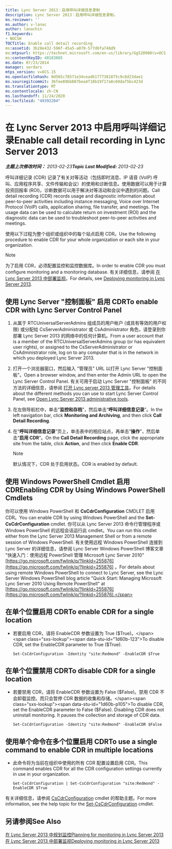 ```yaml
---
title: Lync Server 2013：启用呼叫详细信息录制
description: Lync Server 2013：启用呼叫详细信息录制。
ms.reviewer: ''
ms.author: v-lanac
author: lanachin
f1.keywords:
- NOCSH
TOCTitle: Enable call detail recording
ms:assetid: 3b28e432-596f-45a5-a070-577d6fa748d9
ms:mtpsurl: https://technet.microsoft.com/en-us/library/Gg520980(v=OCS.15)
ms:contentKeyID: 48183865
ms.date: 07/23/2014
manager: serdars
mtps_version: v=OCS.15
ms.openlocfilehash: 8d565c78571e34cead61777381875c9c8d23dae1
ms.sourcegitcommit: 36fee89bb887bea4f18b19f17a8c69daf5bc423d
ms.translationtype: MT
ms.contentlocale: zh-CN
ms.lasthandoff: 11/24/2020
ms.locfileid: "49392204"
---
```

# <a name="enable-call-detail-recording-in-lync-server-2013"></a><span data-ttu-id="1d60b-103">在 Lync Server 2013 中启用呼叫详细记录</span><span class="sxs-lookup"><span data-stu-id="1d60b-103">Enable call detail recording in Lync Server 2013</span></span>

<div data-xmlns="http://www.w3.org/1999/xhtml">

<div class="topic" data-xmlns="http://www.w3.org/1999/xhtml" data-msxsl="urn:schemas-microsoft-com:xslt" data-cs="https://msdn.microsoft.com/">

<div data-asp="https://msdn2.microsoft.com/asp">



</div>

<div id="mainSection">

<div id="mainBody"><span data-ttu-id="1d60b-104">

<span> </span></span><span class="sxs-lookup"><span data-stu-id="1d60b-104">

<span> </span></span></span>

<span data-ttu-id="1d60b-105">_**主题上次修改时间：** 2013-02-23_</span><span class="sxs-lookup"><span data-stu-id="1d60b-105">_**Topic Last Modified:** 2013-02-23_</span></span>

<span data-ttu-id="1d60b-p101">呼叫详细记录 (CDR) 记录了有关对等活动（包括即时消息、IP 语音 (VoIP) 呼叫、应用程序共享、文件传输和会议）的使用和诊断信息。使用数据可以用于计算投资回报率 (ROI)，诊断数据可以用于解决对等活动和会议中遇到的问题。</span><span class="sxs-lookup"><span data-stu-id="1d60b-p101">Call detail recording (CDR) records usage and diagnostic information about peer-to-peer activities including instance messaging, Voice over Internet Protocol (VoIP) calls, application sharing, file transfer, and meetings. The usage data can be used to calculate return on investment (ROI) and the diagnostic data can be used to troubleshoot peer-to-peer activities and meetings.</span></span>

<span data-ttu-id="1d60b-108">使用以下过程为整个组织或组织中的每个站点启用 CDR。</span><span class="sxs-lookup"><span data-stu-id="1d60b-108">Use the following procedure to enable CDR for your whole organization or each site in your organization.</span></span>

<div>


> [!NOTE]  
> <span data-ttu-id="1d60b-109">为了启用 CDR，必须配置监控和监控数据库。</span><span class="sxs-lookup"><span data-stu-id="1d60b-109">In order to enable CDR you must configure monitoring and a monitoring database.</span></span> <span data-ttu-id="1d60b-110">有关详细信息，请参阅 <A href="lync-server-2013-deploying-monitoring.md">在 Lync Server 2013 中部署监视</A>。</span><span class="sxs-lookup"><span data-stu-id="1d60b-110">For details, see <A href="lync-server-2013-deploying-monitoring.md">Deploying monitoring in Lync Server 2013</A>.</span></span>



</div>

<div>

## <a name="to-enable-cdr-with-lync-server-control-panel"></a><span data-ttu-id="1d60b-111">使用 Lync Server "控制面板" 启用 CDR</span><span class="sxs-lookup"><span data-stu-id="1d60b-111">To enable CDR with Lync Server Control Panel</span></span>

1.  <span data-ttu-id="1d60b-112">从属于 RTCUniversalServerAdmins 组成员的用户帐户 (或具有等效的用户权限) 或分配给 CsServerAdministrator 或 CsAdministrator 角色，请登录到你部署 Lync Server 2013 的网络中的任何计算机。</span><span class="sxs-lookup"><span data-stu-id="1d60b-112">From a user account that is a member of the RTCUniversalServerAdmins group (or has equivalent user rights), or assigned to the CsServerAdministrator or CsAdministrator role, log on to any computer that is in the network in which you deployed Lync Server 2013.</span></span>

2.  <span data-ttu-id="1d60b-113">打开一个浏览器窗口，然后输入 "管理员" URL 以打开 Lync Server "控制面板"。</span><span class="sxs-lookup"><span data-stu-id="1d60b-113">Open a browser window, and then enter the Admin URL to open the Lync Server Control Panel.</span></span> <span data-ttu-id="1d60b-114">有关可用于启动 Lync Server "控制面板" 的不同方法的详细信息，请参阅 [打开 Lync server 2013 管理工具](lync-server-2013-open-lync-server-administrative-tools.md)。</span><span class="sxs-lookup"><span data-stu-id="1d60b-114">For details about the different methods you can use to start Lync Server Control Panel, see [Open Lync Server 2013 administrative tools](lync-server-2013-open-lync-server-administrative-tools.md).</span></span>

3.  <span data-ttu-id="1d60b-115">在左侧导航栏中，单击“**监控和存档**”，然后单击“**呼叫详细信息记录**”。</span><span class="sxs-lookup"><span data-stu-id="1d60b-115">In the left navigation bar, click **Monitoring and Archiving**, and then click **Call Detail Recording**.</span></span>

4.  <span data-ttu-id="1d60b-116">在“**呼叫详细信息记录**”页上，单击表中的相应站点，再单击“**操作**”，然后单击“**启用 CDR**”。</span><span class="sxs-lookup"><span data-stu-id="1d60b-116">On the **Call Detail Recording** page, click the appropriate site from the table, click **Action**, and then click **Enable CDR**.</span></span>
    
    <div>
    

    > [!NOTE]  
    > <span data-ttu-id="1d60b-117">默认情况下，CDR 处于启用状态。</span><span class="sxs-lookup"><span data-stu-id="1d60b-117">CDR is enabled by default.</span></span>

    
    </div>

</div>

<div>

## <a name="enabling-cdr-by-using-windows-powershell-cmdlets"></a><span data-ttu-id="1d60b-118">使用 Windows PowerShell Cmdlet 启用 CDR</span><span class="sxs-lookup"><span data-stu-id="1d60b-118">Enabling CDR by Using Windows PowerShell Cmdlets</span></span>

<span data-ttu-id="1d60b-119">你可以使用 Windows PowerShell 和 **CsCdrConfiguration** CMDLET 启用 CDR。</span><span class="sxs-lookup"><span data-stu-id="1d60b-119">You can enable CDR by using Windows PowerShell and the **Set-CsCdrConfiguration** cmdlet.</span></span> <span data-ttu-id="1d60b-120">你可以从 Lync Server 2013 命令行管理程序或 Windows PowerShell 的远程会话运行此 cmdlet。</span><span class="sxs-lookup"><span data-stu-id="1d60b-120">You can run this cmdlet either from the Lync Server 2013 Management Shell or from a remote session of Windows PowerShell.</span></span> <span data-ttu-id="1d60b-121">有关使用远程 Windows PowerShell 连接到 Lync Server 的详细信息，请参阅 Lync Server Windows PowerShell 博客文章 "快速入门：使用远程 PowerShell 管理 Microsoft Lync Server 2010" [https://go.microsoft.com/fwlink/p/?linkId=255876](https://go.microsoft.com/fwlink/p/?linkid=255876) 。</span><span class="sxs-lookup"><span data-stu-id="1d60b-121">For details about using remote Windows PowerShell to connect to Lync Server, see the Lync Server Windows PowerShell blog article "Quick Start: Managing Microsoft Lync Server 2010 Using Remote PowerShell" at [https://go.microsoft.com/fwlink/p/?linkId=255876](https://go.microsoft.com/fwlink/p/?linkid=255876).</span></span>

<div>

## <a name="to-enable-cdr-for-a-single-location"></a><span data-ttu-id="1d60b-122">在单个位置启用 CDR</span><span class="sxs-lookup"><span data-stu-id="1d60b-122">To enable CDR for a single location</span></span>

  - <span data-ttu-id="1d60b-123">若要启用 CDR，请将 EnableCDR 参数设置为 True ($True)。</span><span class="sxs-lookup"><span data-stu-id="1d60b-123">To disable CDR, set the EnableCDR parameter to True ($True).</span></span>
    
        Set-CsCdrConfiguration -Identity "site:Redmond" -EnableCDR $True

</div>

<div>

## <a name="to-disable-cdr-for-a-single-location"></a><span data-ttu-id="1d60b-124">在单个位置禁用 CDR</span><span class="sxs-lookup"><span data-stu-id="1d60b-124">To disable CDR for a single location</span></span>

  - <span data-ttu-id="1d60b-p105">若要禁用 CDR，请将 EnableCDR 参数设置为 False ($False)。禁用 CDR 不会卸载监控。而只会暂停 CDR 数据的收集和存储。</span><span class="sxs-lookup"><span data-stu-id="1d60b-p105">To disable CDR, set the EnableCDR parameter to False ($False). Disabling CDR does not uninstall monitoring. It pauses the collection and storage of CDR data.</span></span>
    
        Set-CsCdrConfiguration -Identity "site:Redmond" -EnableCDR $False

</div>

<div>

## <a name="to-use-a-single-command-to-enable-cdr-in-multiple-locations"></a><span data-ttu-id="1d60b-128">使用单个命令在多个位置启用 CDR</span><span class="sxs-lookup"><span data-stu-id="1d60b-128">To use a single command to enable CDR in multiple locations</span></span>

  - <span data-ttu-id="1d60b-129">此命令将为当前在组织中使用的所有 CDR 配置设置启用 CDR。</span><span class="sxs-lookup"><span data-stu-id="1d60b-129">This command enables CDR for all the CDR configuration settings currently in use in your organization.</span></span>
    
        Get-CsCdrConfiguration | Set-CsCdrConfiguration "site:Redmond" -EnableCDR $True

</div>

<span data-ttu-id="1d60b-130">有关详细信息，请参阅 [CsCdrConfiguration](https://docs.microsoft.com/powershell/module/skype/Set-CsCdrConfiguration) cmdlet 的帮助主题。</span><span class="sxs-lookup"><span data-stu-id="1d60b-130">For more information, see the help topic for the [Set-CsCdrConfiguration](https://docs.microsoft.com/powershell/module/skype/Set-CsCdrConfiguration) cmdlet.</span></span>

</div>

<div>

## <a name="see-also"></a><span data-ttu-id="1d60b-131">另请参阅</span><span class="sxs-lookup"><span data-stu-id="1d60b-131">See Also</span></span>


[<span data-ttu-id="1d60b-132">在 Lync Server 2013 中规划监控</span><span class="sxs-lookup"><span data-stu-id="1d60b-132">Planning for monitoring in Lync Server 2013</span></span>](lync-server-2013-planning-for-monitoring.md)  
[<span data-ttu-id="1d60b-133">在 Lync Server 2013 中部署监视</span><span class="sxs-lookup"><span data-stu-id="1d60b-133">Deploying monitoring in Lync Server 2013</span></span>](lync-server-2013-deploying-monitoring.md)  
  

<span data-ttu-id="1d60b-134"></div>

</div>

<span> </span>

</div>

</div>

</span><span class="sxs-lookup"><span data-stu-id="1d60b-134"></div>

</div>

<span> </span>

</div>

</div>

</span></span></div>

